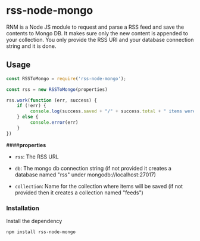 # rss-node-mongo

RNM is a Node JS module to request and parse a RSS feed and save the contents to Mongo DB. It makes sure only the new content is appended to your collection. You only provide the RSS URI and your database connection string and it is done.


## Usage

```javascript
const RSSToMongo = require('rss-node-mongo');

const rss = new RSSToMongo(properties)

rss.work(function (err, success) {
    if (!err) {
         console.log(success.saved + "/" + success.total + " items were saved")
    } else {
         console.error(err)
    }
})
```

####**properties**

 - `rss`: The RSS URL
 
 - `db`: The mongo db connection string (if not provided it creates a database named "rss" under mongodb://localhost:27017)
 
 - `collection`: Name for the collection where items will be saved (if not provided then it creates a collection named "feeds")

### Installation

Install the dependency
``` sh
npm install rss-node-mongo
```